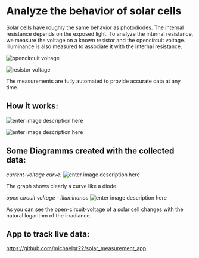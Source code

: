 # Analyze the behavior of solar cells
Solar cells have roughly the same behavior as photodiodes. The internal resistance depends on the exposed light.
To analyze the internal resistance, we measure the voltage on a known resistor and the opencircuit voltage. Illuminance is also measured to associate it with the internal resistance.

![opencircuit voltage](https://i.ibb.co/nD24Knh/opencircuit.png)

![resistor voltage](https://i.ibb.co/82g25j3/resistorcircuit.png)

The measurements are fully automated to provide accurate data at any time.

## How it works:
![enter image description here](https://i.ibb.co/XVHCgdk/v3-how-it-works.png)

![enter image description here](https://i.ibb.co/vd6gwLv/solar-measurement.jpg)

## Some Diagramms created with the collected data:

*current-voltage curve:*
![enter image description here](https://i.ibb.co/QPy5n2h/current-voltage-curve.png)

The graph shows clearly a curve like a diode.

*open circuit voltage - illuminance*
![enter image description here](https://i.ibb.co/wRnvtHx/ocv-illuminance-curve.png)

As you can see the open-circuit-voltage of a solar cell changes with the natural logarithm of the irradiance.

## App to track live data:
https://github.com/michaelgr22/solar_measurement_app

